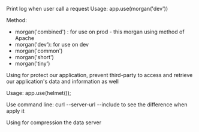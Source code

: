 <!-- Morgan package -->

Print log when user call a request
Usage:
app.use(morgan('dev'))

Method:

- morgan('combined') : for use on prod - this morgan using method of Apache
- morgan('dev'): for use on dev
- morgan('common')
- morgan('short')
- morgan('tiny')

<!-- Helmet package -->

Using for protect our application, prevent third-party to access and retrieve our application's data and information as well

Usage:
app.use(helmet());

Use command line: curl --server-url --include
to see the difference when apply it

<!-- Compression package -->

Using for compression the data server
